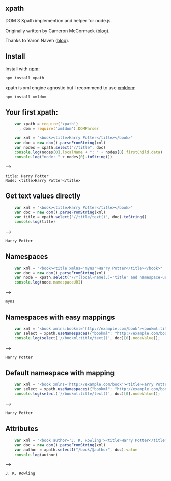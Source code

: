 ## xpath
DOM 3 Xpath implemention and helper for node.js.

Originally written by Cameron McCormack ([blog](http://mcc.id.au/xpathjs)).

Thanks to Yaron Naveh ([blog](http://webservices20.blogspot.com/)).

## Install
Install with [npm](http://github.com/isaacs/npm):

    npm install xpath

xpath is xml engine agnostic but I recommend to use [xmldom](https://github.com/jindw/xmldom):

    npm install xmldom


## Your first xpath:
`````javascript
	var xpath = require('xpath')
	  , dom = require('xmldom').DOMParser

	var xml = "<book><title>Harry Potter</title></book>"
	var doc = new dom().parseFromString(xml)
	var nodes = xpath.select("//title", doc)
	console.log(nodes[0].localName + ": " + nodes[0].firstChild.data)
	console.log("node: " + nodes[0].toString())
`````
-->

	title: Harry Potter
	Node: <title>Harry Potter</title>

## Get text values directly
`````javascript
    var xml = "<book><title>Harry Potter</title></book>"
    var doc = new dom().parseFromString(xml)
    var title = xpath.select("//title/text()", doc).toString()
    console.log(title)
`````
-->

    Harry Potter

## Namespaces
`````javascript
    var xml = "<book><title xmlns='myns'>Harry Potter</title></book>"
    var doc = new dom().parseFromString(xml)
    var node = xpath.select("//*[local-name(.)='title' and namespace-uri(.)='myns/']", doc)[0]
    console.log(node.namespaceURI)
`````
-->

    myns

## Namespaces with easy mappings
`````javascript
    var xml = "<book xmlns:bookml='http://example.com/book'><bookml:title>Harry Potter</bookml:title></book>"
    var select = xpath.useNamespaces({"bookml": "http://example.com/book"});
    console.log(select('//bookml:title/text()', doc)[0].nodeValue));
`````
-->

    Harry Potter

## Default namespace with mapping
`````javascript
    var xml = "<book xmlns='http://example.com/book'><title>Harry Potter</title></book>"
    var select = xpath.useNamespaces({"bookml": "http://example.com/book"});
    console.log(select('//bookml:title/text()', doc)[0].nodeValue));
`````
-->

    Harry Potter

## Attributes
`````javascript
    var xml = "<book author='J. K. Rowling'><title>Harry Potter</title></book>"
    var doc = new dom().parseFromString(xml)
    var author = xpath.select1("/book/@author", doc).value
    console.log(author)
`````
-->

    J. K. Rowling
